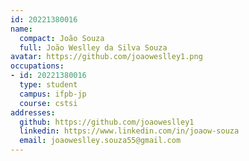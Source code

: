 ```yaml
---
id: 20221380016
name:
  compact: João Souza
  full: João Weslley da Silva Souza
avatar: https://github.com/joaoweslley1.png
occupations:
- id: 20221380016
  type: student
  campus: ifpb-jp
  course: cstsi
addresses:
  github: https://github.com/joaoweslley1
  linkedin: https://www.linkedin.com/in/joaow-souza
  email: joaoweslley.souza55@gmail.com
---
```

